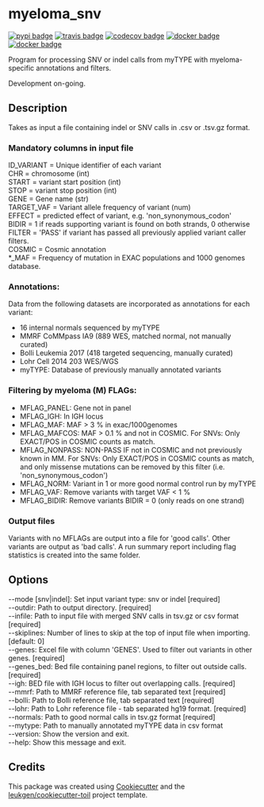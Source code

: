 # myeloma_snv

[![pypi badge][pypi_badge]][pypi_base]
[![travis badge][travis_badge]][travis_base]
[![codecov badge][codecov_badge]][codecov_base]
[![docker badge][docker_badge]][docker_base]
[![docker badge][automated_badge]][docker_base]

Program for processing SNV or indel calls from myTYPE with myeloma-specific annotations and filters.

Development on-going.

## Description

Takes as input a file containing indel or SNV calls in .csv or .tsv.gz format.

### Mandatory columns in input file

ID_VARIANT = Unique identifier of each variant  
CHR = chromosome (int)  
START = variant start position (int)  
STOP = variant stop position (int)  
GENE = Gene name (str)  
TARGET_VAF = Variant allele frequency of variant (num)  
EFFECT = predicted effect of variant, e.g. 'non_synonymous_codon'  
BIDIR = 1 if reads supporting variant is found on both strands, 0 otherwise  
FILTER = 'PASS' if variant has passed all previously applied variant caller filters.  
COSMIC = Cosmic annotation  
*_MAF = Frequency of mutation in EXAC populations and 1000 genomes database.  

### Annotations:

Data from the following datasets are incorporated as annotations for each variant:  
- 16 internal normals sequenced by myTYPE  
- MMRF CoMMpass IA9 (889 WES, matched normal, not manually curated)  
- Bolli Leukemia 2017 (418 targeted sequencing, manually curated)  
- Lohr Cell 2014 203 WES/WGS  
- myTYPE: Database of previously manually annotated variants  

### Filtering by myeloma (M) FLAGs:

- MFLAG_PANEL: Gene not in panel  
- MFLAG_IGH: In IGH locus  
- MFLAG_MAF: MAF > 3 % in exac/1000genomes  
- MFLAG_MAFCOS: MAF > 0.1 % and not in COSMIC. For SNVs: Only EXACT/POS in COSMIC counts as match.  
- MFLAG_NONPASS: NON-PASS IF not in COSMIC and not previously known in MM. For SNVs: Only EXACT/POS in COSMIC counts as match, and only missense mutations can be removed by this filter (i.e. 'non_synonymous_codon')  
- MFLAG_NORM: Variant in 1 or more good normal control run by myTYPE  
- MFLAG_VAF: Remove variants with target VAF < 1 %  
- MFLAG_BIDIR: Remove variants BIDIR = 0 (only reads on one strand)  

### Output files

Variants with no MFLAGs are output into a file for 'good calls'. Other variants are output as 'bad calls'. A run summary report including flag statistics is created into the same folder. 

## Options

  --mode [snv|indel]:    Set input variant type: snv or indel  [required]  
  --outdir:        Path to output directory.  [required]  
  --infile:        Path to input file with merged SNV calls in tsv.gz or
                       csv format  [required]  
  --skiplines:  Number of lines to skip at the top of input file when
                       importing.  [default: 0]  
  --genes:         Excel file with column 'GENES'. Used to filter out
                       variants in other genes.  [required]  
  --genes_bed:     Bed file containing panel regions, to filter out
                       outside calls.  [required]  
  --igh:           BED file with IGH locus to filter out overlapping
                       calls.  [required]  
  --mmrf:          Path to MMRF reference file, tab separated text
                       [required]  
  --bolli:         Path to Bolli reference file, tab separated text
                       [required]  
  --lohr:          Path to Lohr reference file - tab separated hg19
                       format.  [required]  
  --normals:       Path to good normal calls in tsv.gz format  [required]  
  --mytype:        Path to manually annotated myTYPE data in csv format  
  --version:            Show the version and exit.  
  --help:               Show this message and exit.  

## Credits

This package was created using [Cookiecutter] and the
[leukgen/cookiecutter-toil] project template.

<!-- References -->
[singularity]: http://singularity.lbl.gov/
[docker2singularity]: https://github.com/singularityware/docker2singularity
[cookiecutter]: https://github.com/audreyr/cookiecutter
[leukgen/cookiecutter-toil]: https://github.com/leukgen/cookiecutter-toil
[`--batchSystem`]: http://toil.readthedocs.io/en/latest/developingWorkflows/batchSystem.html?highlight=BatchSystem

<!-- Badges -->
[docker_base]: https://hub.docker.com/r/evenrus/myeloma_snv
[docker_badge]: https://img.shields.io/docker/build/evenrus/myeloma_snv.svg
[automated_badge]: https://img.shields.io/docker/automated/leukgen/myeloma_snv.svg
[codecov_badge]: https://codecov.io/gh/evenrus/myeloma_snv/branch/master/graph/badge.svg
[codecov_base]: https://codecov.io/gh/evenrus/myeloma_snv
[pypi_badge]: https://img.shields.io/pypi/v/myeloma_snv.svg
[pypi_base]: https://pypi.python.org/pypi/myeloma_snv
[travis_badge]: https://img.shields.io/travis/evenrus/myeloma_snv.svg
[travis_base]: https://travis-ci.org/evenrus/myeloma_snv
